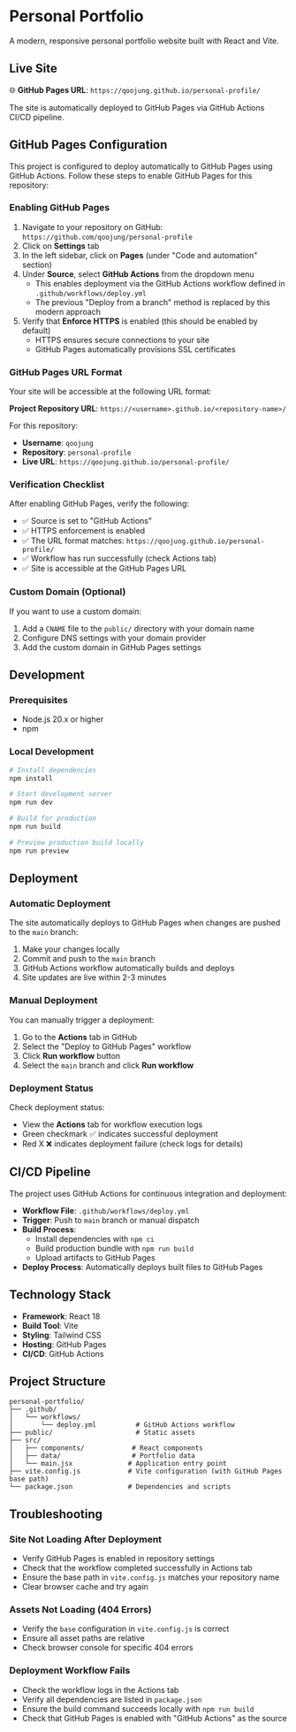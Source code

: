 # Personal Portfolio

A modern, responsive personal portfolio website built with React and Vite.

## Live Site

🌐 **GitHub Pages URL**: `https://qoojung.github.io/personal-profile/`

The site is automatically deployed to GitHub Pages via GitHub Actions CI/CD pipeline.

## GitHub Pages Configuration

This project is configured to deploy automatically to GitHub Pages using GitHub Actions. Follow these steps to enable GitHub Pages for this repository:

### Enabling GitHub Pages

1. Navigate to your repository on GitHub: `https://github.com/qoojung/personal-profile`
2. Click on **Settings** tab
3. In the left sidebar, click on **Pages** (under "Code and automation" section)
4. Under **Source**, select **GitHub Actions** from the dropdown menu
   - This enables deployment via the GitHub Actions workflow defined in `.github/workflows/deploy.yml`
   - The previous "Deploy from a branch" method is replaced by this modern approach
5. Verify that **Enforce HTTPS** is enabled (this should be enabled by default)
   - HTTPS ensures secure connections to your site
   - GitHub Pages automatically provisions SSL certificates

### GitHub Pages URL Format

Your site will be accessible at the following URL format:

**Project Repository URL**: `https://<username>.github.io/<repository-name>/`

For this repository:

- **Username**: `qoojung`
- **Repository**: `personal-profile`
- **Live URL**: `https://qoojung.github.io/personal-profile/`

### Verification Checklist

After enabling GitHub Pages, verify the following:

- ✅ Source is set to "GitHub Actions"
- ✅ HTTPS enforcement is enabled
- ✅ The URL format matches: `https://qoojung.github.io/personal-profile/`
- ✅ Workflow has run successfully (check Actions tab)
- ✅ Site is accessible at the GitHub Pages URL

### Custom Domain (Optional)

If you want to use a custom domain:

1. Add a `CNAME` file to the `public/` directory with your domain name
2. Configure DNS settings with your domain provider
3. Add the custom domain in GitHub Pages settings

## Development

### Prerequisites

- Node.js 20.x or higher
- npm

### Local Development

```bash
# Install dependencies
npm install

# Start development server
npm run dev

# Build for production
npm run build

# Preview production build locally
npm run preview
```

## Deployment

### Automatic Deployment

The site automatically deploys to GitHub Pages when changes are pushed to the `main` branch:

1. Make your changes locally
2. Commit and push to the `main` branch
3. GitHub Actions workflow automatically builds and deploys
4. Site updates are live within 2-3 minutes

### Manual Deployment

You can manually trigger a deployment:

1. Go to the **Actions** tab in GitHub
2. Select the "Deploy to GitHub Pages" workflow
3. Click **Run workflow** button
4. Select the `main` branch and click **Run workflow**

### Deployment Status

Check deployment status:

- View the **Actions** tab for workflow execution logs
- Green checkmark ✅ indicates successful deployment
- Red X ❌ indicates deployment failure (check logs for details)

## CI/CD Pipeline

The project uses GitHub Actions for continuous integration and deployment:

- **Workflow File**: `.github/workflows/deploy.yml`
- **Trigger**: Push to `main` branch or manual dispatch
- **Build Process**:
  - Install dependencies with `npm ci`
  - Build production bundle with `npm run build`
  - Upload artifacts to GitHub Pages
- **Deploy Process**: Automatically deploys built files to GitHub Pages

## Technology Stack

- **Framework**: React 18
- **Build Tool**: Vite
- **Styling**: Tailwind CSS
- **Hosting**: GitHub Pages
- **CI/CD**: GitHub Actions

## Project Structure

```
personal-portfolio/
├── .github/
│   └── workflows/
│       └── deploy.yml          # GitHub Actions workflow
├── public/                     # Static assets
├── src/
│   ├── components/            # React components
│   ├── data/                  # Portfolio data
│   └── main.jsx              # Application entry point
├── vite.config.js            # Vite configuration (with GitHub Pages base path)
└── package.json              # Dependencies and scripts
```

## Troubleshooting

### Site Not Loading After Deployment

- Verify GitHub Pages is enabled in repository settings
- Check that the workflow completed successfully in Actions tab
- Ensure the base path in `vite.config.js` matches your repository name
- Clear browser cache and try again

### Assets Not Loading (404 Errors)

- Verify the `base` configuration in `vite.config.js` is correct
- Ensure all asset paths are relative
- Check browser console for specific 404 errors

### Deployment Workflow Fails

- Check the workflow logs in the Actions tab
- Verify all dependencies are listed in `package.json`
- Ensure the build command succeeds locally with `npm run build`
- Check that GitHub Pages is enabled with "GitHub Actions" as the source
